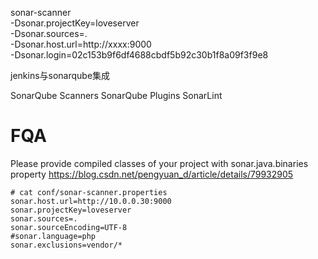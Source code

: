 sonar-scanner \
  -Dsonar.projectKey=loveserver \
  -Dsonar.sources=. \
  -Dsonar.host.url=http://xxxx:9000 \
  -Dsonar.login=02c153b9f6df4688cbdf5b92c30b1f8a09f3f9e8

jenkins与sonarqube集成

SonarQube Scanners
SonarQube Plugins
SonarLint

# FQA
Please provide compiled classes of your project with sonar.java.binaries property
https://blog.csdn.net/pengyuan_d/article/details/79932905


```
# cat conf/sonar-scanner.properties
sonar.host.url=http://10.0.0.30:9000
sonar.projectKey=loveserver
sonar.sources=.
sonar.sourceEncoding=UTF-8
#sonar.language=php
sonar.exclusions=vendor/*
```
